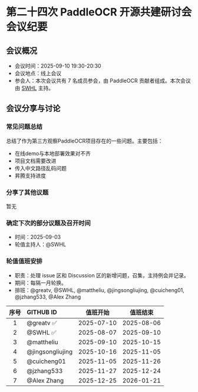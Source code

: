 # 第二十四次 PaddleOCR 开源共建研讨会会议纪要

## 会议概况

- 会议时间：2025-09-10 19:30-20:30
- 会议地点：线上会议
- 参会人：本次会议共有 7 名成员参会，由 PaddleOCR 贡献者组成。本次会议由 [SWHL](https://github.com/SWHL) 主持。

## 会议分享与讨论

### 常见问题总结

总结了作为第三方观察PaddleOCR项目存在的一些问题。主要包括：
- 在线demo与本地部署效果对不齐
- 项目文档需要改进
- 传入中文路径乱码问题
- 昇腾支持进度

### 分享了其他议题

暂无

### 确定下次的部分议题及召开时间

- 时间：2025-09-03
- 轮值主持人：@SWHL

### 轮值值班安排

- 职责：处理 issue 区和 Discussion 区的新增问题，召集，主持例会并记录。
- 期间：每隔一月轮换。
- 排班：@greatv, @SWHL, @mattheliu, @jingsongliujing, @cuicheng01, @jzhang533, @Alex Zhang

序号|GITHUB ID|值班开始|值班结束
:------:|:------|:------:|:------:
1|@greatv ✅|2025-07-10|2025-08-06
2|@SWHL ✅|2025-08-07|2025-09-10
3|@mattheliu |2025-09-10|2025-10-15
4|@jingsongliujing |2025-10-16|2025-11-05
5|@cuicheng01 |2025-11-05|2025-11-26
6|@jzhang533 |2025-11-27|2025-12-24
7|@Alex Zhang |2025-12-25|2026-01-21
